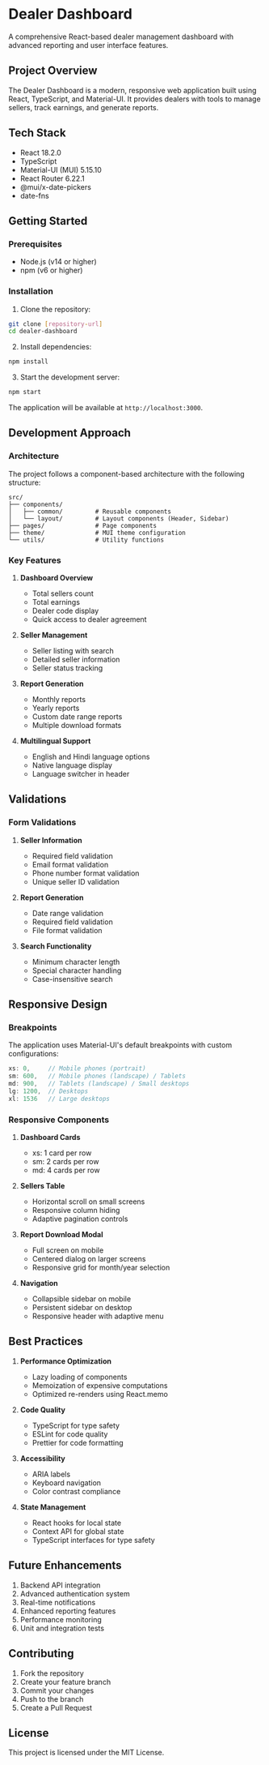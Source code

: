 # Dealer Dashboard

A comprehensive React-based dealer management dashboard with advanced reporting and user interface features.

## Project Overview

The Dealer Dashboard is a modern, responsive web application built using React, TypeScript, and Material-UI. It provides dealers with tools to manage sellers, track earnings, and generate reports.

## Tech Stack

- React 18.2.0
- TypeScript
- Material-UI (MUI) 5.15.10
- React Router 6.22.1
- @mui/x-date-pickers
- date-fns

## Getting Started

### Prerequisites

- Node.js (v14 or higher)
- npm (v6 or higher)

### Installation

1. Clone the repository:
```bash
git clone [repository-url]
cd dealer-dashboard
```

2. Install dependencies:
```bash
npm install
```

3. Start the development server:
```bash
npm start
```

The application will be available at `http://localhost:3000`.

## Development Approach

### Architecture

The project follows a component-based architecture with the following structure:

```
src/
├── components/
│   ├── common/         # Reusable components
│   └── layout/         # Layout components (Header, Sidebar)
├── pages/              # Page components
├── theme/              # MUI theme configuration
└── utils/              # Utility functions
```

### Key Features

1. **Dashboard Overview**
   - Total sellers count
   - Total earnings
   - Dealer code display
   - Quick access to dealer agreement

2. **Seller Management**
   - Seller listing with search
   - Detailed seller information
   - Seller status tracking

3. **Report Generation**
   - Monthly reports
   - Yearly reports
   - Custom date range reports
   - Multiple download formats

4. **Multilingual Support**
   - English and Hindi language options
   - Native language display
   - Language switcher in header

## Validations

### Form Validations
1. **Seller Information**
   - Required field validation
   - Email format validation
   - Phone number format validation
   - Unique seller ID validation

2. **Report Generation**
   - Date range validation
   - Required field validation
   - File format validation

3. **Search Functionality**
   - Minimum character length
   - Special character handling
   - Case-insensitive search

## Responsive Design

### Breakpoints

The application uses Material-UI's default breakpoints with custom configurations:

```typescript
xs: 0,     // Mobile phones (portrait)
sm: 600,   // Mobile phones (landscape) / Tablets
md: 900,   // Tablets (landscape) / Small desktops
lg: 1200,  // Desktops
xl: 1536   // Large desktops
```

### Responsive Components

1. **Dashboard Cards**
   - xs: 1 card per row
   - sm: 2 cards per row
   - md: 4 cards per row

2. **Sellers Table**
   - Horizontal scroll on small screens
   - Responsive column hiding
   - Adaptive pagination controls

3. **Report Download Modal**
   - Full screen on mobile
   - Centered dialog on larger screens
   - Responsive grid for month/year selection

4. **Navigation**
   - Collapsible sidebar on mobile
   - Persistent sidebar on desktop
   - Responsive header with adaptive menu

## Best Practices

1. **Performance Optimization**
   - Lazy loading of components
   - Memoization of expensive computations
   - Optimized re-renders using React.memo

2. **Code Quality**
   - TypeScript for type safety
   - ESLint for code quality
   - Prettier for code formatting

3. **Accessibility**
   - ARIA labels
   - Keyboard navigation
   - Color contrast compliance

4. **State Management**
   - React hooks for local state
   - Context API for global state
   - TypeScript interfaces for type safety

## Future Enhancements

1. Backend API integration
2. Advanced authentication system
3. Real-time notifications
4. Enhanced reporting features
5. Performance monitoring
6. Unit and integration tests

## Contributing

1. Fork the repository
2. Create your feature branch
3. Commit your changes
4. Push to the branch
5. Create a Pull Request

## License

This project is licensed under the MIT License.
